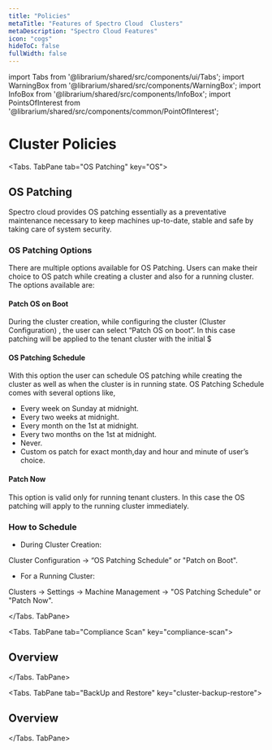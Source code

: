 ```yaml
---
title: "Policies"
metaTitle: "Features of Spectro Cloud  Clusters"
metaDescription: "Spectro Cloud Features"
icon: "cogs"
hideToC: false
fullWidth: false
---
```


import Tabs from '@librarium/shared/src/components/ui/Tabs';
import WarningBox from '@librarium/shared/src/components/WarningBox';
import InfoBox from '@librarium/shared/src/components/InfoBox';
import PointsOfInterest from '@librarium/shared/src/components/common/PointOfInterest';

# Cluster Policies



<Tabs identifier="Feature Name">

<Tabs. TabPane tab="OS Patching" key="OS">

## OS Patching

Spectro cloud  provides OS patching essentially as a preventative maintenance necessary to keep machines up-to-date, stable and safe by taking care of system security.

###  OS Patching Options
There are multiple options available for OS Patching. Users can make their choice to OS patch while creating a cluster and also for a running cluster. The options available are:

#### Patch OS on Boot
During the cluster creation, while configuring the cluster (Cluster Configuration) , the user can select “Patch OS on boot”. In this case patching will be applied  to the tenant cluster with the initial $

#### OS Patching Schedule
With this option the user can schedule OS patching while creating the cluster as well as when the cluster is in running state. OS Patching Schedule comes with several options like,

* Every week on Sunday at midnight.
* Every two weeks at midnight.
* Every month on the 1st at midnight.
* Every two months on the 1st at midnight.
* Never.
* Custom os patch for exact month,day and hour and minute of user’s choice.

#### Patch Now
This option is valid only for running tenant clusters. In this case the OS patching will  apply to the running cluster immediately.

### How to Schedule


* During Cluster Creation:
<InfoBox>
Cluster Configuration -> “OS Patching Schedule” or "Patch on Boot".
</InfoBox>

* For a Running Cluster:
<InfoBox>
Clusters -> Settings -> Machine Management -> "OS Patching Schedule" or "Patch Now".
</InfoBox>



</Tabs. TabPane>

<Tabs. TabPane tab="Compliance Scan" key="compliance-scan">

## Overview



</Tabs. TabPane>

<Tabs. TabPane tab="BackUp and Restore" key="cluster-backup-restore">

## Overview


</Tabs. TabPane>


</Tabs>
